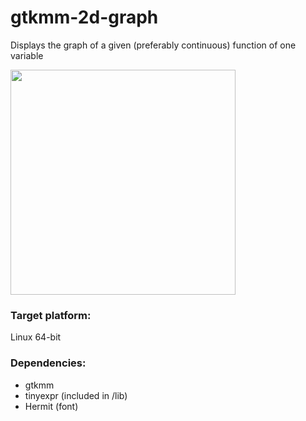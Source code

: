 # gtkmm-2d-graph
Displays the graph of a given (preferably continuous) function of one variable

<p align="left"><img height=360px src="https://i.imgur.com/t4i9Tz2.png"></p>

### Target platform:
Linux 64-bit
### Dependencies:
- gtkmm
- tinyexpr (included in /lib)
- Hermit (font)

